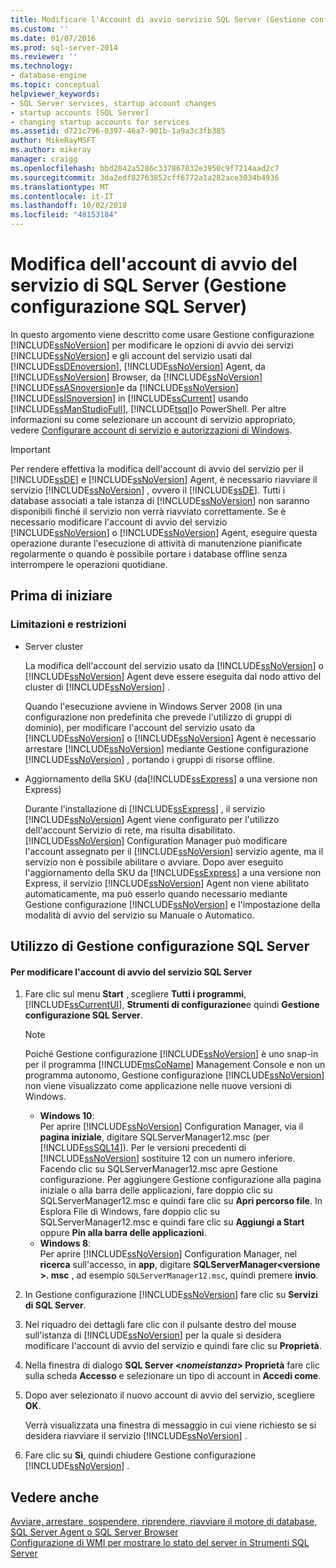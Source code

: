 ```yaml
---
title: Modificare l'Account di avvio servizio SQL Server (Gestione configurazione SQL Server) | Microsoft Docs
ms.custom: ''
ms.date: 01/07/2016
ms.prod: sql-server-2014
ms.reviewer: ''
ms.technology:
- database-engine
ms.topic: conceptual
helpviewer_keywords:
- SQL Server services, startup account changes
- startup accounts [SQL Server]
- changing startup accounts for services
ms.assetid: d721c796-0397-46a7-901b-1a9a3c3fb385
author: MikeRayMSFT
ms.author: mikeray
manager: craigg
ms.openlocfilehash: bbd2042a5286c337867032e3950c9f7214aad2c7
ms.sourcegitcommit: 3da2edf82763852cff6772a1a282ace3034b4936
ms.translationtype: MT
ms.contentlocale: it-IT
ms.lasthandoff: 10/02/2018
ms.locfileid: "48153184"
---
```

# <a name="change-the-service-startup-account-for-sql-server-sql-server-configuration-manager"></a>Modifica dell'account di avvio del servizio di SQL Server (Gestione configurazione SQL Server)
  In questo argomento viene descritto come usare Gestione configurazione [!INCLUDE[ssNoVersion](../../includes/ssnoversion-md.md)] per modificare le opzioni di avvio dei servizi [!INCLUDE[ssNoVersion](../../includes/ssnoversion-md.md)] e gli account del servizio usati dal [!INCLUDE[ssDEnoversion](../../includes/ssdenoversion-md.md)], [!INCLUDE[ssNoVersion](../../includes/ssnoversion-md.md)] Agent, da [!INCLUDE[ssNoVersion](../../includes/ssnoversion-md.md)] Browser, da [!INCLUDE[ssNoVersion](../../includes/ssnoversion-md.md)] [!INCLUDE[ssASnoversion](../../includes/ssasnoversion-md.md)]e da [!INCLUDE[ssNoVersion](../../includes/ssnoversion-md.md)] [!INCLUDE[ssISnoversion](../../includes/ssisnoversion-md.md)] in [!INCLUDE[ssCurrent](../../includes/sscurrent-md.md)] usando [!INCLUDE[ssManStudioFull](../../includes/ssmanstudiofull-md.md)], [!INCLUDE[tsql](../../includes/tsql-md.md)]o PowerShell. Per altre informazioni su come selezionare un account di servizio appropriato, vedere [Configurare account di servizio e autorizzazioni di Windows](configure-windows-service-accounts-and-permissions.md).  
  
> [!IMPORTANT]  
>  Per rendere effettiva la modifica dell'account di avvio del servizio per il [!INCLUDE[ssDE](../../includes/ssde-md.md)] e [!INCLUDE[ssNoVersion](../../includes/ssnoversion-md.md)] Agent, è necessario riavviare il servizio [!INCLUDE[ssNoVersion](../../includes/ssnoversion-md.md)] , ovvero il [!INCLUDE[ssDE](../../includes/ssde-md.md)]. Tutti i database associati a tale istanza di [!INCLUDE[ssNoVersion](../../includes/ssnoversion-md.md)] non saranno disponibili finché il servizio non verrà riavviato correttamente. Se è necessario modificare l'account di avvio del servizio [!INCLUDE[ssNoVersion](../../includes/ssnoversion-md.md)] o [!INCLUDE[ssNoVersion](../../includes/ssnoversion-md.md)] Agent, eseguire questa operazione durante l'esecuzione di attività di manutenzione pianificate regolarmente o quando è possibile portare i database offline senza interrompere le operazioni quotidiane.  
  
##  <a name="BeforeYouBegin"></a> Prima di iniziare  
  
###  <a name="Restrictions"></a> Limitazioni e restrizioni  
  
-   Server cluster  
  
     La modifica dell'account del servizio usato da [!INCLUDE[ssNoVersion](../../includes/ssnoversion-md.md)] o [!INCLUDE[ssNoVersion](../../includes/ssnoversion-md.md)] Agent deve essere eseguita dal nodo attivo del cluster di [!INCLUDE[ssNoVersion](../../includes/ssnoversion-md.md)] .  
  
     Quando l'esecuzione avviene in Windows Server 2008 (in una configurazione non predefinita che prevede l'utilizzo di gruppi di dominio), per modificare l'account del servizio usato da [!INCLUDE[ssNoVersion](../../includes/ssnoversion-md.md)] o [!INCLUDE[ssNoVersion](../../includes/ssnoversion-md.md)] Agent è necessario arrestare [!INCLUDE[ssNoVersion](../../includes/ssnoversion-md.md)] mediante Gestione configurazione [!INCLUDE[ssNoVersion](../../includes/ssnoversion-md.md)] , portando i gruppi di risorse offline.  
  
-   Aggiornamento della SKU (da[!INCLUDE[ssExpress](../../includes/ssexpress-md.md)] a una versione non Express)  
  
     Durante l'installazione di [!INCLUDE[ssExpress](../../includes/ssexpress-md.md)] , il servizio [!INCLUDE[ssNoVersion](../../includes/ssnoversion-md.md)] Agent viene configurato per l'utilizzo dell'account Servizio di rete, ma risulta disabilitato. [!INCLUDE[ssNoVersion](../../includes/ssnoversion-md.md)] Configuration Manager può modificare l'account assegnato per il [!INCLUDE[ssNoVersion](../../includes/ssnoversion-md.md)] servizio agente, ma il servizio non è possibile abilitare o avviare. Dopo aver eseguito l'aggiornamento della SKU da [!INCLUDE[ssExpress](../../includes/ssexpress-md.md)] a una versione non Express, il servizio [!INCLUDE[ssNoVersion](../../includes/ssnoversion-md.md)] Agent non viene abilitato automaticamente, ma può esserlo quando necessario mediante Gestione configurazione [!INCLUDE[ssNoVersion](../../includes/ssnoversion-md.md)] e l'impostazione della modalità di avvio del servizio su Manuale o Automatico.  
  
##  <a name="SSMSProcedure"></a> Utilizzo di Gestione configurazione SQL Server  
  
#### <a name="to-change-the-sql-server-service-startup-account"></a>Per modificare l'account di avvio del servizio SQL Server  
  
1.  Fare clic sul menu **Start** , scegliere **Tutti i programmi**, [!INCLUDE[ssCurrentUI](../../includes/sscurrentui-md.md)], **Strumenti di configurazione**e quindi **Gestione configurazione SQL Server**.  
  
    > [!NOTE]  
    >  Poiché Gestione configurazione [!INCLUDE[ssNoVersion](../../includes/ssnoversion-md.md)] è uno snap-in per il programma [!INCLUDE[msCoName](../../includes/msconame-md.md)] Management Console e non un programma autonomo, Gestione configurazione [!INCLUDE[ssNoVersion](../../includes/ssnoversion-md.md)] non viene visualizzato come applicazione nelle nuove versioni di Windows.  
    >   
    >  -   **Windows 10**:  
    >          Per aprire [!INCLUDE[ssNoVersion](../../includes/ssnoversion-md.md)] Configuration Manager, via il **pagina iniziale**, digitare SQLServerManager12.msc (per [!INCLUDE[ssSQL14](../../includes/sssql14-md.md)]). Per le versioni precedenti di [!INCLUDE[ssNoVersion](../../includes/ssnoversion-md.md)] sostituire 12 con un numero inferiore. Facendo clic su SQLServerManager12.msc apre Gestione configurazione. Per aggiungere Gestione configurazione alla pagina iniziale o alla barra delle applicazioni, fare doppio clic su SQLServerManager12.msc e quindi fare clic su **Apri percorso file**. In Esplora File di Windows, fare doppio clic su SQLServerManager12.msc e quindi fare clic su **Aggiungi a Start** oppure **Pin alla barra delle applicazioni**.  
    > -   **Windows 8**:  
    >          Per aprire [!INCLUDE[ssNoVersion](../../includes/ssnoversion-md.md)] Configuration Manager, nel **ricerca** sull'accesso, in **app**, digitare **SQLServerManager\<versione >. msc** , ad esempio `SQLServerManager12.msc`, quindi premere **invio**.  
  
2.  In Gestione configurazione [!INCLUDE[ssNoVersion](../../includes/ssnoversion-md.md)] fare clic su **Servizi di SQL Server**.  
  
3.  Nel riquadro dei dettagli fare clic con il pulsante destro del mouse sull'istanza di [!INCLUDE[ssNoVersion](../../includes/ssnoversion-md.md)] per la quale si desidera modificare l'account di avvio del servizio e quindi fare clic su **Proprietà**.  
  
4.  Nella finestra di dialogo **SQL Server \<***nomeistanza***> Proprietà** fare clic sulla scheda **Accesso** e selezionare un tipo di account in **Accedi come**.  
  
5.  Dopo aver selezionato il nuovo account di avvio del servizio, scegliere **OK**.  
  
     Verrà visualizzata una finestra di messaggio in cui viene richiesto se si desidera riavviare il servizio [!INCLUDE[ssNoVersion](../../includes/ssnoversion-md.md)] .  
  
6.  Fare clic su **Sì**, quindi chiudere Gestione configurazione [!INCLUDE[ssNoVersion](../../includes/ssnoversion-md.md)] .  
  
## <a name="see-also"></a>Vedere anche  
 [Avviare, arrestare, sospendere, riprendere, riavviare il motore di database, SQL Server Agent o SQL Server Browser](start-stop-pause-resume-restart-sql-server-services.md)   
 [Configurazione di WMI per mostrare lo stato del server in Strumenti SQL Server](../../ssms/configure-wmi-to-show-server-status-in-sql-server-tools.md)  
  
  
